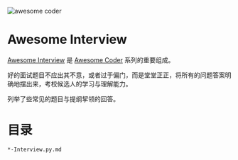 ![awesome coder](https://user-images.githubusercontent.com/5803001/43364904-59f5bda6-9356-11e8-9ab3-ae073d08bb9e.png)

# Awesome Interview

[Awesome Interview]() 是 [Awesome Coder]() 系列的重要组成。

好的面试题目不应出其不意，或者过于偏门，而是堂堂正正，将所有的问题答案明确地摆出来，考校候选人的学习与理解能力。

列举了些常见的题目与提纲挈领的回答。

# 目录

`*-Interview.py.md`
